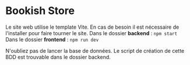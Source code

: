 # Bookish Store

Le site web utilise le template Vite. En cas de besoin il est nécessaire de l'installer pour faire tourner le site. 
Dans le dossier **backend** : ```npm start```
Dans le dossier **frontend** : ```npm run dev```

N'oubliez pas de lancer la base de données. Le script de création de cette BDD est trouvable dans le dossier backend.
